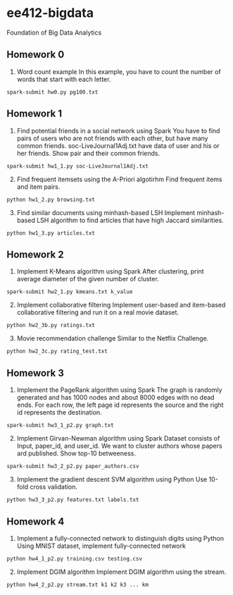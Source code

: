 # ee412-bigdata
Foundation of Big Data Analytics

## Homework 0
1. Word count example
 In this example, you have to count the number of words that start with each letter.
```
spark-submit hw0.py pg100.txt
```

## Homework 1
1. Find potential friends in a social network using Spark
 You have to find pairs of users who are not friends with each other, but have many common friends.
 soc-LiveJournal1Adj.txt have data of user and his or her friends.
 Show pair and their common friends.

```
spark-submit hw1_1.py soc-LiveJournal1Adj.txt
```

2. Find frequent itemsets using the A-Priori algotirhm
 Find frequent items and item pairs.
 
```
python hw1_2.py browsing.txt
```

3. Find similar documents using minhash-based LSH
 Implement minhash-based LSH algorithm to find articles that have high Jaccard similarities.

```
python hw1_3.py articles.txt
```

## Homework 2
1. Implement K-Means algorithm using Spark
 After clustering, print average diameter of the given number of cluster.

 ```
 spark-submit hw2_1.py kmeans.txt k_value
 ```

2. Implement collaborative filtering
 Implement user-based and item-based collaborative filtering and run it on a real movie dataset.
 
  ```
  python hw2_3b.py ratings.txt
  ```
 
 3. Movie recommendation challenge
  Similar to the Netflix Challenge.
 
  ```
  python hw2_3c.py rating_test.txt
  ```
 
 ## Homework 3
 1. Implement the PageRank algorithm using Spark
  The graph is randomly generated and has 1000 nodes and about 8000 edges with no dead ends.
  For each row, the left page id represents the source and the right id represents the destination.
  
  ```
  spark-submit hw3_1_p2.py graph.txt
  ```
 
 2. Implement Girvan-Newman algorithm using Spark
  Dataset consists of Input, paper_id, and user_id.
  We want to cluster authors whose papers ard published. Show top-10 betweeness.
  
  ```
  spark-submit hw3_2_p2.py paper_authors.csv
  ```

3. Implement the gradient descent SVM algorithm using Python
 Use 10-fold cross validation.
 
 ```
 python hw3_3_p2.py features.txt labels.txt
 ```

## Homework 4
1. Implement a fully-connected network to distinguish digits using Python
 Using MNIST dataset, implement fully-connected network
 
 ```
 python hw4_1_p2.py training.csv testing.csv
 ```

2. Implement DGIM algorithm
 Implement DGIM algorithm using the stream.
 
 ```
 python hw4_2_p2.py stream.txt k1 k2 k3 ... km
 ```
